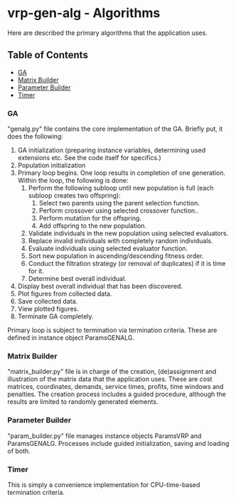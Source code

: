 # vrp-gen-alg - Algorithms

Here are described the primary algorithms that the application uses.

## Table of Contents

- [GA](#ga)
- [Matrix Builder](#matrix-builder)
- [Parameter Builder](#parameter-builder)
- [Timer](#timer)

### GA

"genalg.py" file contains the core implementation of the GA. Briefly put, it does the following:
1. GA initialization (preparing instance variables, determining used extensions etc. See the code itself for specifics.)
2. Population initialization
3. Primary loop begins. One loop results in completion of one generation. Within the loop, the following is done:
   1. Perform the following subloop until new population is full (each subloop creates two offspring):
      1. Select two parents using the parent selection function.
      2. Perform crossover using selected crossover function..
      3. Perform mutation for the offspring.
      4. Add offspring to the new population.
   2. Validate individuals in the new population using selected evaluators.
   3. Replace invalid individuals with completely random individuals.
   4. Evaluate individuals using selected evaluator function.
   5. Sort new population in ascending/descending fitness order.
   6. Conduct the filtration strategy (or removal of duplicates) if it is time for it.
   7. Determine best overall individual.
4. Display best overall individual that has been discovered.
5. Plot figures from collected data.
6. Save collected data.
7. View plotted figures.
8. Terminate GA completely.

Primary loop is subject to termination via termination criteria. These are defined in instance object ParamsGENALG.

### Matrix Builder

"matrix_builder.py" file is in charge of the creation, (de)assignment and illustration of the matrix data that the application uses. These are cost matrices, coordinates, demands, service times, profits, time windows and penalties. The creation process includes a guided procedure, although the results are limited to randomly generated elements.

### Parameter Builder

"param_builder.py" file manages instance objects ParamsVRP and ParamsGENALG. Processes include guided initialization, saving and loading of both.

### Timer

This is simply a convenience implementation for CPU-time-based termination criteria.
